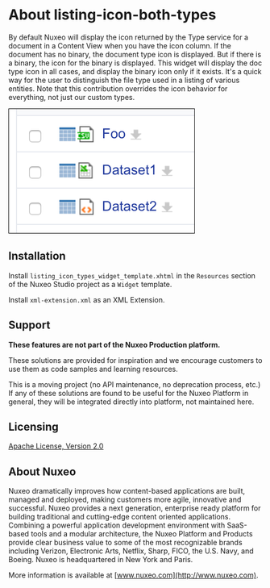 # About **listing-icon-both-types**

By default Nuxeo will display the icon returned by the Type service for a document in a Content View when you have the icon column. If the document has no binary, the document type icon is displayed. But if there is a binary, the icon for the binary is displayed. This widget will display the doc type icon in all cases, and display the binary icon only if it exists. It's a quick way for the user to distinguish the file type used in a listing of various entities. Note that this contribution overrides the icon behavior for everything, not just our custom types.

![](example.png)

## Installation

Install `listing_icon_types_widget_template.xhtml` in the `Resources` section of the Nuxeo Studio project as a `Widget` template.

Install `xml-extension.xml` as an XML Extension.

## Support

**These features are not part of the Nuxeo Production platform.**

These solutions are provided for inspiration and we encourage customers to use them as code samples and learning resources.

This is a moving project (no API maintenance, no deprecation process, etc.) If any of these solutions are found to be useful for the Nuxeo Platform in general, they will be integrated directly into platform, not maintained here.

## Licensing

[Apache License, Version 2.0](http://www.apache.org/licenses/LICENSE-2.0)

## About Nuxeo

Nuxeo dramatically improves how content-based applications are built, managed and deployed, making customers more agile, innovative and successful. Nuxeo provides a next generation, enterprise ready platform for building traditional and cutting-edge content oriented applications. Combining a powerful application development environment with SaaS-based tools and a modular architecture, the Nuxeo Platform and Products provide clear business value to some of the most recognizable brands including Verizon, Electronic Arts, Netflix, Sharp, FICO, the U.S. Navy, and Boeing. Nuxeo is headquartered in New York and Paris.

More information is available at [www.nuxeo.com](http://www.nuxeo.com).
